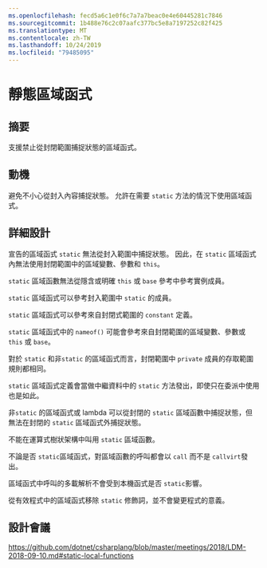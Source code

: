 ```yaml
---
ms.openlocfilehash: fecd5a6c1e0f6c7a7a7beac0e4e60445281c7846
ms.sourcegitcommit: 1b488e76c2c07aafc377bc5e8a7197252c82f425
ms.translationtype: MT
ms.contentlocale: zh-TW
ms.lasthandoff: 10/24/2019
ms.locfileid: "79485095"
---
```

# <a name="static-local-functions"></a>靜態區域函式

## <a name="summary"></a>摘要

支援禁止從封閉範圍捕捉狀態的區域函式。

## <a name="motivation"></a>動機

避免不小心從封入內容捕捉狀態。
允許在需要 `static` 方法的情況下使用區域函式。

## <a name="detailed-design"></a>詳細設計

宣告的區域函式 `static` 無法從封入範圍中捕捉狀態。
因此，在 `static` 區域函式內無法使用封閉範圍中的區域變數、參數和 `this`。

`static` 區域函數無法從隱含或明確 `this` 或 `base` 參考中參考實例成員。

`static` 區域函式可以參考封入範圍中 `static` 的成員。

`static` 區域函式可以參考來自封閉式範圍的 `constant` 定義。

`static` 區域函式中的 `nameof()` 可能會參考來自封閉範圍的區域變數、參數或 `this` 或 `base`。

對於 `static` 和非`static` 的區域函式而言，封閉範圍中 `private` 成員的存取範圍規則都相同。

`static` 區域函式定義會當做中繼資料中的 `static` 方法發出，即使只在委派中使用也是如此。

非`static` 的區域函式或 lambda 可以從封閉的 `static` 區域函數中捕捉狀態，但無法在封閉的 `static` 區域函式外捕捉狀態。

不能在運算式樹狀架構中叫用 `static` 區域函數。

不論是否 `static`區域函式，對區域函數的呼叫都會以 `call` 而不是 `callvirt`發出。

區域函式中呼叫的多載解析不會受到本機函式是否 `static`影響。

從有效程式中的區域函式移除 `static` 修飾詞，並不會變更程式的意義。

## <a name="design-meetings"></a>設計會議

https://github.com/dotnet/csharplang/blob/master/meetings/2018/LDM-2018-09-10.md#static-local-functions
